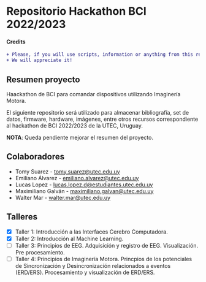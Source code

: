 # Repositorio  Hackathon BCI 2022/2023

#### Credits

```diff
+ Please, if you will use scripts, information or anything from this repository, please give us some credits.
+ We will appreciate it!
```

## Resumen proyecto
Haackathon de BCI para comandar dispositivos utilizando Imaginería Motora.

El siguiente repositorio será utilizado para almacenar bibliografía, set de datos, firmware, hardware, imágenes, entre otros recursos correspondiente al hackathon de BCI 2022/2023 de la UTEC, Uruguay.

**NOTA**: Queda pendiente mejorar el resumen del proyecto.

## Colaboradores

- Tomy Suarez - tomy.suarez@utec.edu.uy 
- Emiliano Álvarez - emiliano.alvarez@utec.edu.uy 
- Lucas Lopez - lucas.lopez.d@estudiantes.utec.edu.uy 
- Maximiliano Galván - maximiliano.galvan@utec.edu.uy 
- Walter Mar - walter.mar@utec.edu.uy

## Talleres

- [x] Taller 1: Introducción a las Interfaces Cerebro Computadora.
- [x] Taller 2: Introducción al Machine Learning.
- [ ] Taller 3: Principios de EEG. Adquisición y registro de EEG. Visualización. Pre procesamiento.
- [ ] Taller 4: Principios de Imaginería Motora. Princpios de los potenciales de Sincronización y Desincronización relacionados a eventos (ERD/ERS). Procesamiento y visualización de ERD/ERS.